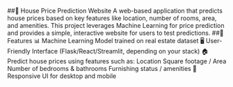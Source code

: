 ##🏡 House Price Prediction Website
A web-based application that predicts house prices based on key features like location, number of rooms, area, and amenities. This project leverages Machine Learning for price prediction and provides a simple, interactive website for users to test predictions.
##🚀 Features
📊 Machine Learning Model trained on real estate dataset
🖥️ User-Friendly Interface (Flask/React/Streamlit, depending on your stack)
🏠 Predict house prices using features such as:
Location
Square footage / Area
Number of bedrooms & bathrooms
Furnishing status / amenities
📱 Responsive UI for desktop and mobile

